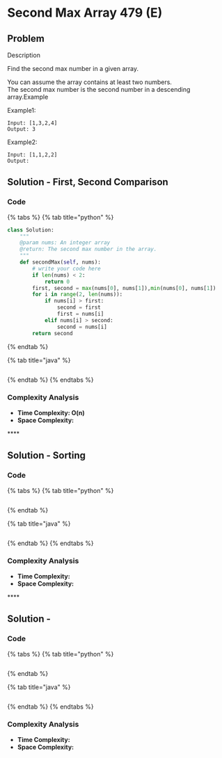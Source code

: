 # Second Max Array 479 \(E\)

## Problem

Description

Find the second max number in a given array.

You can assume the array contains at least two numbers.  
The second max number is the second number in a descending array.Example

Example1:

```text
Input: [1,3,2,4]
Output: 3
```

Example2:

```text
Input: [1,1,2,2]
Output: 
```

## Solution - First, Second Comparison

### Code

{% tabs %}
{% tab title="python" %}
```python
class Solution:
    """
    @param nums: An integer array
    @return: The second max number in the array.
    """
    def secondMax(self, nums):
        # write your code here
        if len(nums) < 2:
            return 0
        first, second = max(nums[0], nums[1]),min(nums[0], nums[1])
        for i in range(2, len(nums)):
            if nums[i] > first:
                second = first
                first = nums[i]
            elif nums[i] > second:
                second = nums[i]
        return second
```
{% endtab %}

{% tab title="java" %}
```

```
{% endtab %}
{% endtabs %}

### Complexity Analysis

* **Time Complexity: O\(n\)**
* **Space Complexity:**

\*\*\*\*

## Solution - Sorting

### Code

{% tabs %}
{% tab title="python" %}
```python

```
{% endtab %}

{% tab title="java" %}
```

```
{% endtab %}
{% endtabs %}

### Complexity Analysis

* **Time Complexity:**
* **Space Complexity:**

\*\*\*\*

## Solution - 

### Code

{% tabs %}
{% tab title="python" %}
```python

```
{% endtab %}

{% tab title="java" %}
```

```
{% endtab %}
{% endtabs %}

### Complexity Analysis

* **Time Complexity:**
* **Space Complexity:**

